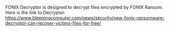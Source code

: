 FONIX Decryptor is designed to decrypt files encrypted by FONIX Ransom.\
Here is the link to Decryptor:\
https://www.bleepingcomputer.com/news/security/new-fonix-ransomware-decryptor-can-recover-victims-files-for-free/
